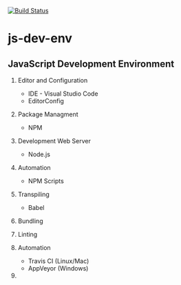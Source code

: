 [![Build Status](https://travis-ci.org/jaCod3r/js-dev-env.svg?branch=master)](https://travis-ci.org/jaCod3r/js-dev-env)

# js-dev-env
## JavaScript Development Environment 

1. Editor and Configuration 
   * IDE - Visual Studio Code
   * EditorConfig

2. Package Managment
   * NPM
3. Development Web Server
   * Node.js
4. Automation
   * NPM Scripts

5. Transpiling
   * Babel
6. Bundling 
7. Linting 
8. Automation 
   * Travis CI (Linux/Mac)
   * AppVeyor (Windows)
9.  
